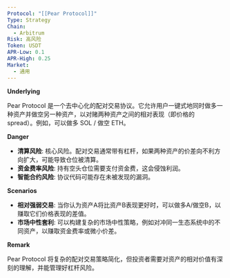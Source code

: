 ```yaml
---
Protocol: "[[Pear Protocol]]"
Type: Strategy
Chain:
  - Arbitrum
Risk: 高风险
Token: USDT
APR-Low: 0.1
APR-High: 0.25
Market:
  - 通用
---
```

**Underlying**

Pear Protocol 是一个去中心化的配对交易协议。它允许用户一键式地同时做多一种资产并做空另一种资产，以对赌两种资产之间的相对表现（即价格的 spread）。例如，可以做多 SOL / 做空 ETH。

**Danger**

- **清算风险**: 核心风险。配对交易通常带有杠杆，如果两种资产的价差向不利方向扩大，可能导致仓位被清算。
- **资金费率风险**: 持有空头仓位需要支付资金费，这会侵蚀利润。
- **智能合约风险**: 协议代码可能存在未被发现的漏洞。

**Scenarios**

- **相对强弱交易**: 当你认为资产A将比资产B表现更好时，可以做多A/做空B，以赚取它们价格表现的差值。
- **市场中性套利**: 可以构建复杂的市场中性策略，例如对冲同一生态系统中的不同资产，以赚取资金费率或微小价差。

**Remark**

Pear Protocol 将复杂的配对交易策略简化，但投资者需要对资产的相对价值有深刻的理解，并能管理好杠杆风险。
